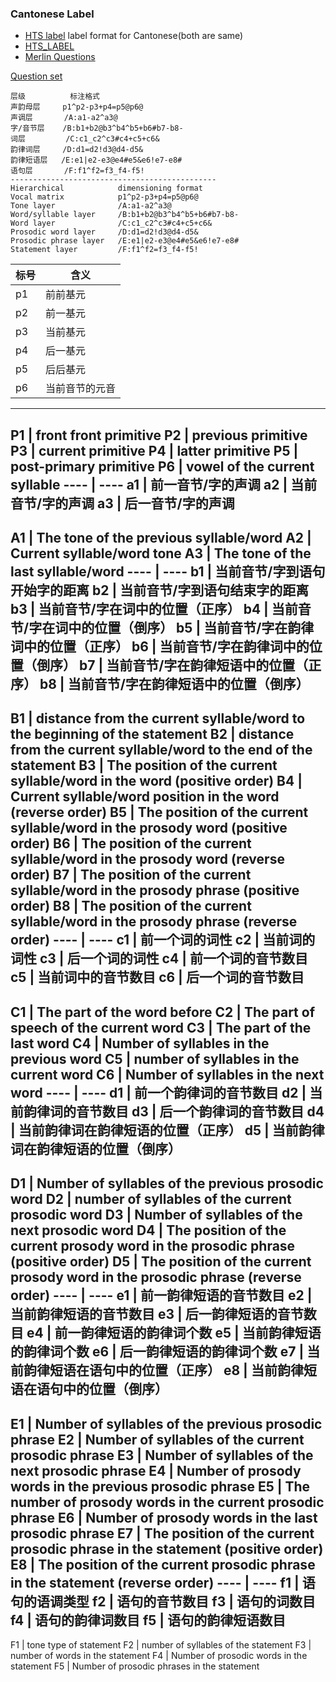 ### Cantonese Label

* [HTS label](http://www.cs.columbia.edu/~ecooper/tts/lab_format.pdf)
label format for Cantonese(both are same)
* [HTS_LABEL](https://wiki.inf.ed.ac.uk/twiki/pub/CSTR/F0parametrisation/hts_lab_format.pdf)
* [Merlin Questions](https://github.com/CSTR-Edinburgh/merlin/tree/master/misc/questions)

[Question set](./questions-mandarin.hed)

```
层级          标注格式  
声韵母层     p1^p2-p3+p4=p5@p6@  
声调层       /A:a1-a2^a3@  
字/音节层    /B:b1+b2@b3^b4^b5+b6#b7-b8-  
词层         /C:c1_c2^c3#c4+c5+c6&  
韵律词层     /D:d1=d2!d3@d4-d5&  
韵律短语层   /E:e1|e2-e3@e4#e5&e6!e7-e8#  
语句层       /F:f1^f2=f3_f4-f5!
----------------------------------------------
Hierarchical            dimensioning format
Vocal matrix            p1^p2-p3+p4=p5@p6@
Tone layer              /A:a1-a2^a3@
Word/syllable layer     /B:b1+b2@b3^b4^b5+b6#b7-b8-
Word layer              /C:c1_c2^c3#c4+c5+c6&
Prosodic word layer     /D:d1=d2!d3@d4-d5&
Prosodic phrase layer   /E:e1|e2-e3@e4#e5&e6!e7-e8#
Statement layer         /F:f1^f2=f3_f4-f5!  
```
 
标号  |  含义
---- | ----
p1  |  前前基元
p2  |  前一基元
p3  |  当前基元
p4  |  后一基元
p5  |  后后基元
p6  |  当前音节的元音
----------------------------------------------
P1 | front front primitive
P2 | previous primitive
P3 | current primitive
P4 | latter primitive
P5 | post-primary primitive
P6 | vowel of the current syllable
---- | ----
a1  |  前一音节/字的声调
a2  |  当前音节/字的声调
a3  |  后一音节/字的声调
----------------------------------------------
A1 | The tone of the previous syllable/word
A2 | Current syllable/word tone
A3 | The tone of the last syllable/word
---- | ----
b1  |  当前音节/字到语句开始字的距离
b2  |  当前音节/字到语句结束字的距离
b3  |  当前音节/字在词中的位置（正序）
b4  |  当前音节/字在词中的位置（倒序）
b5  |  当前音节/字在韵律词中的位置（正序）
b6  |  当前音节/字在韵律词中的位置（倒序）
b7  |  当前音节/字在韵律短语中的位置（正序）
b8  |  当前音节/字在韵律短语中的位置（倒序）
----------------------------------------------
B1 | distance from the current syllable/word to the beginning of the statement
B2 | distance from the current syllable/word to the end of the statement
B3 | The position of the current syllable/word in the word (positive order)
B4 | Current syllable/word position in the word (reverse order)
B5 | The position of the current syllable/word in the prosody word (positive order)
B6 | The position of the current syllable/word in the prosody word (reverse order)
B7 | The position of the current syllable/word in the prosody phrase (positive order)
B8 | The position of the current syllable/word in the prosody phrase (reverse order)
---- | ----
c1  |  前一个词的词性
c2  |  当前词的词性
c3  |  后一个词的词性
c4  |  前一个词的音节数目
c5  |  当前词中的音节数目
c6  |  后一个词的音节数目
----------------------------------------------
C1 | The part of the word before
C2 | The part of speech of the current word
C3 | The part of the last word
C4 | Number of syllables in the previous word
C5 | number of syllables in the current word
C6 | Number of syllables in the next word
---- | ----
d1  |  前一个韵律词的音节数目
d2  |  当前韵律词的音节数目
d3  |  后一个韵律词的音节数目
d4  |  当前韵律词在韵律短语的位置（正序）
d5  |  当前韵律词在韵律短语的位置（倒序）
----------------------------------------------
D1 | Number of syllables of the previous prosodic word
D2 | number of syllables of the current prosodic word
D3 | Number of syllables of the next prosodic word
D4 | The position of the current prosody word in the prosodic phrase (positive order)
D5 | The position of the current prosody word in the prosodic phrase (reverse order)
---- | ----
e1  |  前一韵律短语的音节数目
e2  |  当前韵律短语的音节数目
e3  |  后一韵律短语的音节数目
e4  |  前一韵律短语的韵律词个数
e5  |  当前韵律短语的韵律词个数
e6  |  后一韵律短语的韵律词个数
e7  |  当前韵律短语在语句中的位置（正序）
e8  |  当前韵律短语在语句中的位置（倒序）
----------------------------------------------
E1 | Number of syllables of the previous prosodic phrase
E2 | Number of syllables of the current prosodic phrase
E3 | Number of syllables of the next prosodic phrase
E4 | Number of prosody words in the previous prosodic phrase
E5 | The number of prosody words in the current prosodic phrase
E6 | Number of prosody words in the last prosodic phrase
E7 | The position of the current prosodic phrase in the statement (positive order)
E8 | The position of the current prosodic phrase in the statement (reverse order)
---- | ----
f1  |  语句的语调类型
f2  |  语句的音节数目
f3  |  语句的词数目
f4  |  语句的韵律词数目
f5  |  语句的韵律短语数目
----------------------------------------------
F1 | tone type of statement
F2 | number of syllables of the statement
F3 | number of words in the statement
F4 | Number of prosodic words in the statement
F5 | Number of prosodic phrases in the statement